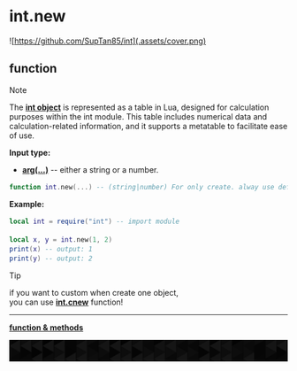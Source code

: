 # int.new

![https://github.com/SupTan85/int](.assets/cover.png)

## function

> [!NOTE]
The [**int object**](../README.md#int-object) is represented as a table in Lua, designed for calculation purposes within the int module. This table includes numerical data and calculation-related information, and it supports a metatable to facilitate ease of use.

**Input type:**

- [**arg(...)**](type.vararg.md) -- either a string or a number.

```lua
function int.new(...) -- (string|number) For only create. alway use default size! **BLOCK SIZE SHOULD BE SAME WHEN CALCULATE**
```

**Example:**

```lua
local int = require("int") -- import module

local x, y = int.new(1, 2)
print(x) -- output: 1
print(y) -- output: 2
```

>[!TIP]
if you want to custom when create one object,\
you can use [**int.cnew**](int.cnew.md) function!

---

[**function & methods**](../README.md#function--methods)

![end](.assets/bar.png)

